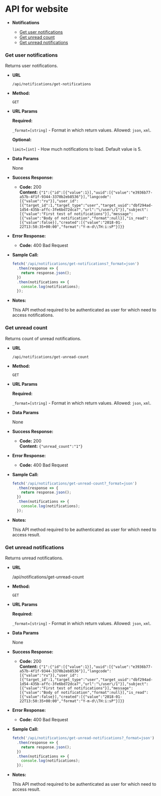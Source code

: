 # API for website

* **Notifications**

  * [Get user notifications](#get-user-notifications)
  * [Get unread count](#get-unread-count)
  * [Get unread notifications](#get-unread-notifications)

### Get user notifications

Returns user notifications.

* **URL**

  `/api/notifications/get-notifications`

* **Method:**

  `GET`
  
*  **URL Params**

   **Required:**
 
   `_format=[string]` - Format in which return values. Allowed: `json`, `xml`.

   **Optional:**
   
   `limit=[int]` - How much notifications to load. Default value is 5.

* **Data Params**

  None

* **Success Response:**

  * **Code:** 200 <br />
    **Content:** `{"1":{"id":[{"value":1}],"uuid":[{"value":"e3936b77-a57b-4f1f-9344-3370b2eb8536"}],"langcode":[{"value":"ru"}],"user_id":[{"target_id":1,"target_type":"user","target_uuid":"dbf294ad-1d54-435b-affc-3fe6bd72dca7","url":"\/user\/1"}],"subject":[{"value":"First test of notifications"}],"message":[{"value":"Body of notification","format":null}],"is_read":[{"value":false}],"created":[{"value":"2018-01-22T13:50:35+00:00","format":"Y-m-d\\TH:i:sP"}]}}`
 
* **Error Response:**

  * **Code:** 400 Bad Request<br />

* **Sample Call:**

  ```js
  fetch('/api/notifications/get-notifications?_format=json')
    .then(response => {
      return response.json();
    })
    .then(notifications => {
      console.log(notifications);
    });
  ```
* **Notes:**

  This API method required to be authenticated as user for which need to access notifications.
  
### Get unread count

Returns count of unread notifications.

* **URL**

  `/api/notifications/get-unread-count`

* **Method:**

  `GET`
  
*  **URL Params**

   **Required:**
 
   `_format=[string]` - Format in which return values. Allowed: `json`, `xml`.
 
* **Data Params**

  None

* **Success Response:**

  * **Code:** 200 <br />
    **Content:** `{"unread_count":"1"}`
 
* **Error Response:**

  * **Code:** 400 Bad Request<br />

* **Sample Call:**

  ```js
  fetch('/api/notifications/get-unread-count?_format=json')
    .then(response => {
      return response.json();
    })
    .then(notifications => {
      console.log(notifications);
    });
  ```
* **Notes:**

  This API method required to be authenticated as user for which need to access result.

### Get unread notifications

Returns unread notifications.

* **URL**

  /api/notifications/get-unread-count

* **Method:**

  `GET`
  
*  **URL Params**

   **Required:**
 
   `_format=[string]` - Format in which return values. Allowed: `json`, `xml`.
 
* **Data Params**

  None

* **Success Response:**

  * **Code:** 200 <br />
    **Content:** `{"1":{"id":[{"value":1}],"uuid":[{"value":"e3936b77-a57b-4f1f-9344-3370b2eb8536"}],"langcode":[{"value":"ru"}],"user_id":[{"target_id":1,"target_type":"user","target_uuid":"dbf294ad-1d54-435b-affc-3fe6bd72dca7","url":"\/user\/1"}],"subject":[{"value":"First test of notifications"}],"message":[{"value":"Body of notification","format":null}],"is_read":[{"value":false}],"created":[{"value":"2018-01-22T13:50:35+00:00","format":"Y-m-d\\TH:i:sP"}]}}`
 
* **Error Response:**

  * **Code:** 400 Bad Request<br />

* **Sample Call:**

  ```js
  fetch('/api/notifications/get-unread-notifications?_format=json')
    .then(response => {
      return response.json();
    })
    .then(notifications => {
      console.log(notifications);
    });
  ```
* **Notes:**

  This API method required to be authenticated as user for which need to access result.